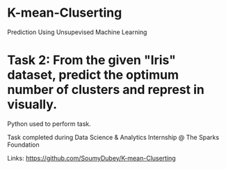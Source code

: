 # K-mean-Cluserting


Prediction Using Unsupevised Machine Learning

# Task 2: From the given "Iris" dataset, predict the optimum number of clusters and represt in visually.

Python used to perform task.

Task completed during Data Science & Analytics Internship @ The Sparks Foundation

Links:  https://github.com/SoumyDubey/K-mean-Cluserting
        
